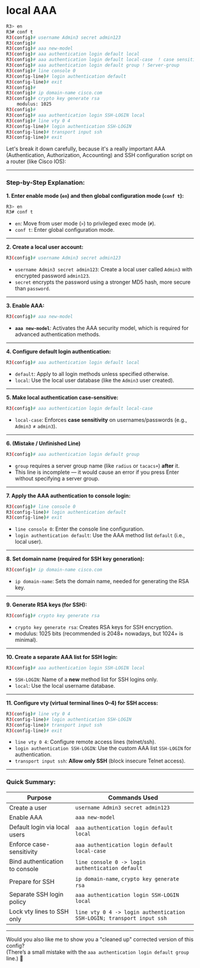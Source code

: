 # local AAA
```bash
R3> en
R3# conf t
R3(config)# username Admin3 secret admin123
R3(config)# 
R3(config)# aaa new-model
R3(config)# aaa authentication login default local 
R3(config)# aaa authentication login default local-case  ! case sensitive
R3(config)# aaa authentication login default group ! Server-group
R3(config)# line console 0 
R3(config-line)# login authentication default 
R3(config-line)# exit
R3(config)# 
R3(config)# ip domain-name cisco.com
R3(config)# crypto key generate rsa
    modulus: 1025
R3(config)# 
R3(config)# aaa authentication login SSH-LOGIN local
R3(config)# line vty 0 4 
R3(config-line)# login authentication SSH-LOGIN  
R3(config-line)# transport input ssh
R3(config-line)# exit 
```

Let's break it down carefully, because it's a really important AAA (Authentication, Authorization, Accounting) and SSH configuration script on a router (like Cisco IOS):

---

### Step-by-Step Explanation:

**1. Enter enable mode (`en`) and then global configuration mode (`conf t`):**
```bash
R3> en
R3# conf t
```
- `en`: Move from user mode (`>`) to privileged exec mode (`#`).
- `conf t`: Enter global configuration mode.

---

**2. Create a local user account:**
```bash
R3(config)# username Admin3 secret admin123
```
- `username Admin3 secret admin123`: Create a local user called `Admin3` with encrypted password `admin123`.
- `secret` encrypts the password using a stronger MD5 hash, more secure than `password`.

---

**3. Enable AAA:**
```bash
R3(config)# aaa new-model
```
- **`aaa new-model`**: Activates the AAA security model, which is required for advanced authentication methods.

---

**4. Configure default login authentication:**
```bash
R3(config)# aaa authentication login default local 
```
- `default`: Apply to all login methods unless specified otherwise.
- `local`: Use the local user database (like the `Admin3` user created).

---

**5. Make local authentication case-sensitive:**
```bash
R3(config)# aaa authentication login default local-case
```
- `local-case`: Enforces **case sensitivity** on usernames/passwords (e.g., `Admin3` ≠ `admin3`).

---

**6. (Mistake / Unfinished Line)** 
```bash
R3(config)# aaa authentication login default group 
```
- `group` requires a server group name (like `radius` or `tacacs+`) **after** it.  
- This line is incomplete — it would cause an error if you press Enter without specifying a server group.

---

**7. Apply the AAA authentication to console login:**
```bash
R3(config)# line console 0 
R3(config-line)# login authentication default 
R3(config-line)# exit
```
- `line console 0`: Enter the console line configuration.
- `login authentication default`: Use the AAA method list `default` (i.e., local user).

---

**8. Set domain name (required for SSH key generation):**
```bash
R3(config)# ip domain-name cisco.com
```
- `ip domain-name`: Sets the domain name, needed for generating the RSA key.

---

**9. Generate RSA keys (for SSH):**
```bash
R3(config)# crypto key generate rsa
```
- `crypto key generate rsa`: Creates RSA keys for SSH encryption.
- modulus: 1025 bits (recommended is 2048+ nowadays, but 1024+ is minimal).

---

**10. Create a separate AAA list for SSH login:**
```bash
R3(config)# aaa authentication login SSH-LOGIN local
```
- `SSH-LOGIN`: Name of a **new** method list for SSH logins only.
- `local`: Use the local username database.

---

**11. Configure vty (virtual terminal lines 0–4) for SSH access:**
```bash
R3(config)# line vty 0 4 
R3(config-line)# login authentication SSH-LOGIN  
R3(config-line)# transport input ssh
R3(config-line)# exit 
```
- `line vty 0 4`: Configure remote access lines (telnet/ssh).
- `login authentication SSH-LOGIN`: Use the custom AAA list `SSH-LOGIN` for authentication.
- `transport input ssh`: **Allow only SSH** (block insecure Telnet access).

---

### Quick Summary:

| Purpose                         | Commands Used                          |
|----------------------------------|----------------------------------------|
| Create a user                   | `username Admin3 secret admin123`      |
| Enable AAA                      | `aaa new-model`                        |
| Default login via local users    | `aaa authentication login default local` |
| Enforce case-sensitivity         | `aaa authentication login default local-case` |
| Bind authentication to console  | `line console 0 -> login authentication default` |
| Prepare for SSH                 | `ip domain-name`, `crypto key generate rsa` |
| Separate SSH login policy       | `aaa authentication login SSH-LOGIN local` |
| Lock vty lines to SSH only       | `line vty 0 4 -> login authentication SSH-LOGIN; transport input ssh` |

---

Would you also like me to show you a "cleaned up" corrected version of this config?  
(There’s a small mistake with the `aaa authentication login default group` line.) 🚀


